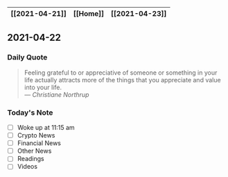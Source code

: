 | [[2021-04-21]] | [[Home]] | [[2021-04-23]] |
| :------------: | :------: | :------------: |

## 2021-04-22 

### Daily Quote
> Feeling grateful to or appreciative of someone or something in your life actually attracts more of the things that you appreciate and value into your life.  
> &mdash; <cite>Christiane Northrup</cite>

### Today's Note
- [ ] Woke up at 11:15 am
- [ ] Crypto News
- [ ] Financial News
- [ ] Other News
- [ ] Readings
- [ ] Videos